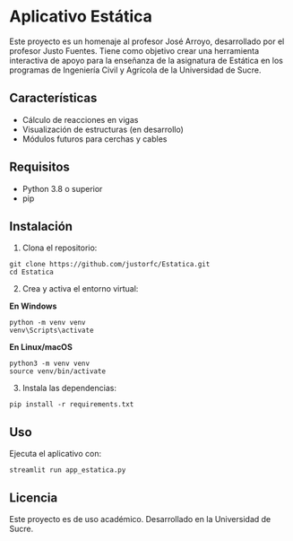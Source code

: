 # Aplicativo Estática

Este proyecto es un homenaje al profesor José Arroyo, desarrollado por el profesor Justo Fuentes. Tiene como objetivo crear una herramienta interactiva de apoyo para la enseñanza de la asignatura de Estática en los programas de Ingeniería Civil y Agrícola de la Universidad de Sucre.

## Características

- Cálculo de reacciones en vigas
- Visualización de estructuras (en desarrollo)
- Módulos futuros para cerchas y cables

## Requisitos

- Python 3.8 o superior
- pip

## Instalación

1. Clona el repositorio:

```
git clone https://github.com/justorfc/Estatica.git
cd Estatica
```

2. Crea y activa el entorno virtual:

**En Windows**
```
python -m venv venv
venv\Scripts\activate
```

**En Linux/macOS**
```
python3 -m venv venv
source venv/bin/activate
```

3. Instala las dependencias:

```
pip install -r requirements.txt
```

## Uso

Ejecuta el aplicativo con:

```
streamlit run app_estatica.py
```

## Licencia

Este proyecto es de uso académico. Desarrollado en la Universidad de Sucre.

